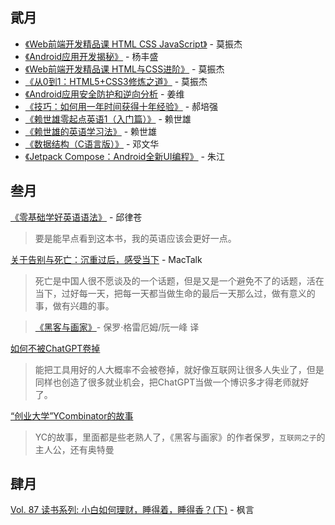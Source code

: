 ## 貮月

* [《Web前端开发精品课 HTML CSS JavaScript》]() - 莫振杰
* [《Android应用开发揭秘》]() - 杨丰盛
* [《Web前端开发精品课 HTML与CSS进阶》]() - 莫振杰
* [《从0到1：HTML5+CSS3修炼之道》]() - 莫振杰
* [《Android应用安全防护和逆向分析]() - 姜维
* [《技巧：如何用一年时间获得十年经验》]() - 郝培强
* [《赖世雄零起点英语1（入门篇）》]() - 赖世雄 
* [《赖世雄的英语学习法》]() - 赖世雄 
* [《数据结构（C语言版）》]() - 邓文华
* [《Jetpack Compose：Android全新UI编程》]() - 朱江

##  叁月

[《零基础学好英语语法》](https://weread.qq.com/web/bookDetail/732328b0718995a47324961) - 邱律苍

>  要是能早点看到这本书，我的英语应该会更好一点。

[关于告别与死亡：沉重过后，感受当下](https://www.xiaoyuzhoufm.com/episode/63d66c596bcfd94102d0db5b?s=eyJ1IjoiNjM4OWJmMzhlZGNlNjcxMDRhY2I4ODI2In0%3D) - MacTalk

> 死亡是中国人很不愿谈及的一个话题，但是又是一个避免不了的话题，活在当下，过好每一天，把每一天都当做生命的最后一天那么过，做有意义的事，做有兴趣的事。

>  [《黑客与画家》](https://weread.qq.com/web/bookDetail/5b9328f05dd9fb5b922d1eb)- 保罗·格雷厄姆/阮一峰 译

[如何不被ChatGPT卷掉](bilibili.com/video/BV1Lo4y1q7AP)

> 能把工具用好的人大概率不会被卷掉，就好像互联网让很多人失业了，但是同样也创造了很多就业机会，把ChatGPT当做一个博识多才得老师就好了。

[“创业大学”YCombinator的故事](https://www.bilibili.com/video/BV15T411k75c)

> YC的故事，里面都是些老熟人了，《黑客与画家》的作者保罗，`互联网之子`的主人公，还有奥特曼

## 肆月

[Vol. 87 读书系列: 小白如何理财，睡得着，睡得香？(下)](https://www.xiaoyuzhoufm.com/episode/642101d2179eec53316bb5c1) - 枫言